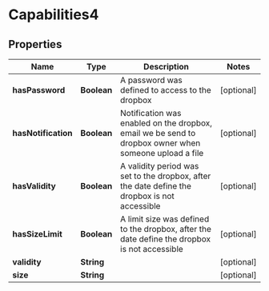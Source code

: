 

# Capabilities4


## Properties

| Name | Type | Description | Notes |
|------------ | ------------- | ------------- | -------------|
|**hasPassword** | **Boolean** | A password was defined to access to the dropbox |  [optional] |
|**hasNotification** | **Boolean** | Notification was enabled on the dropbox, email we be send to dropbox owner when someone upload a file |  [optional] |
|**hasValidity** | **Boolean** | A validity period was set to the dropbox, after the date define the dropbox is not accessible |  [optional] |
|**hasSizeLimit** | **Boolean** | A limit size was defined to the dropbox, after the date define the dropbox is not accessible |  [optional] |
|**validity** | **String** |  |  [optional] |
|**size** | **String** |  |  [optional] |



